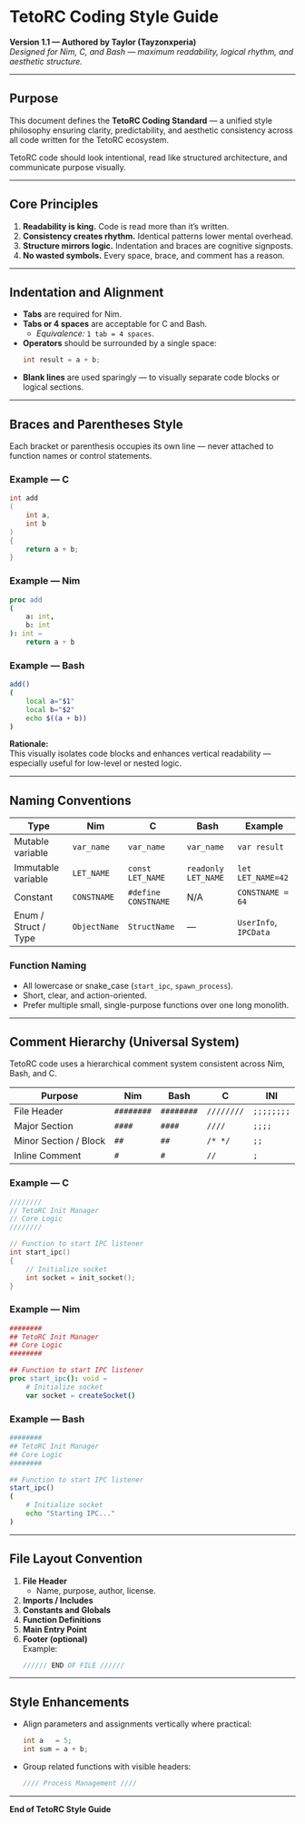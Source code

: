 # TetoRC Coding Style Guide

**Version 1.1 — Authored by Taylor (Tayzonxperia)**  
*Designed for Nim, C, and Bash — maximum readability, logical rhythm, and aesthetic structure.*

---

## Purpose

This document defines the **TetoRC Coding Standard** — a unified style philosophy ensuring clarity, predictability, and aesthetic consistency across all code written for the TetoRC ecosystem.

TetoRC code should look intentional, read like structured architecture, and communicate purpose visually.

---

## Core Principles

1. **Readability is king.** Code is read more than it’s written.  
2. **Consistency creates rhythm.** Identical patterns lower mental overhead.  
3. **Structure mirrors logic.** Indentation and braces are cognitive signposts.  
4. **No wasted symbols.** Every space, brace, and comment has a reason.

---

## Indentation and Alignment

- **Tabs** are required for Nim.  
- **Tabs or 4 spaces** are acceptable for C and Bash.  
  - *Equivalence:* `1 tab = 4 spaces`.  
- **Operators** should be surrounded by a single space:  
  ```c
  int result = a + b;
  ```
- **Blank lines** are used sparingly — to visually separate code blocks or logical sections.

---

## Braces and Parentheses Style

Each bracket or parenthesis occupies its own line — never attached to function names or control statements.

### Example — C
```c
int add
(
    int a,
    int b
)
{
    return a + b;
}
```

### Example — Nim
```nim
proc add
(
    a: int,
    b: int
): int =
    return a + b
```

### Example — Bash
```bash
add()
(
    local a="$1"
    local b="$2"
    echo $((a + b))
)
```

**Rationale:**  
This visually isolates code blocks and enhances vertical readability — especially useful for low-level or nested logic.

---

## Naming Conventions

| Type | Nim | C | Bash | Example |
|------|-----|---|-------|----------|
| Mutable variable | `var_name` | `var_name` | `var_name` | `var result` |
| Immutable variable | `LET_NAME` | `const LET_NAME` | `readonly LET_NAME` | `let LET_NAME=42` |
| Constant | `CONSTNAME` | `#define CONSTNAME` | N/A | `CONSTNAME = 64` |
| Enum / Struct / Type | `ObjectName` | `StructName` | — | `UserInfo`, `IPCData` |

### Function Naming
- All lowercase or snake_case (`start_ipc`, `spawn_process`).  
- Short, clear, and action-oriented.  
- Prefer multiple small, single-purpose functions over one long monolith.

---

## Comment Hierarchy (Universal System)

TetoRC code uses a hierarchical comment system consistent across Nim, Bash, and C.

| Purpose | Nim | Bash | C | INI |
|----------|-----|------|--|------|
| File Header | `########` | `########` | `////////` | `;;;;;;;;`
| Major Section | `####` | `####` | `////` | `;;;;`
| Minor Section / Block | `##` | `##` | `/* */` | `;;`
| Inline Comment | `#` | `#` | `//` | `;`

### Example — C
```c
////////
// TetoRC Init Manager
// Core Logic
////////

// Function to start IPC listener
int start_ipc()
{
    // Initialize socket
    int socket = init_socket();
}
```

### Example — Nim
```nim
########
## TetoRC Init Manager
## Core Logic
########

## Function to start IPC listener
proc start_ipc(): void =
    # Initialize socket
    var socket = createSocket()
```

### Example — Bash
```bash
########
## TetoRC Init Manager
## Core Logic
########

## Function to start IPC listener
start_ipc()
(
    # Initialize socket
    echo "Starting IPC..."
)
```

---

## File Layout Convention

1. **File Header**
   - Name, purpose, author, license.
2. **Imports / Includes**
3. **Constants and Globals**
4. **Function Definitions**
5. **Main Entry Point**
6. **Footer (optional)**  
   Example:
   ```c
   ////// END OF FILE //////
   ```

---

## Style Enhancements

- Align parameters and assignments vertically where practical:
  ```c
  int a   = 5;
  int sum = a + b;
  ```
- Group related functions with visible headers:
  ```c
  //// Process Management ////
  ```

---

**End of TetoRC Style Guide**
````
